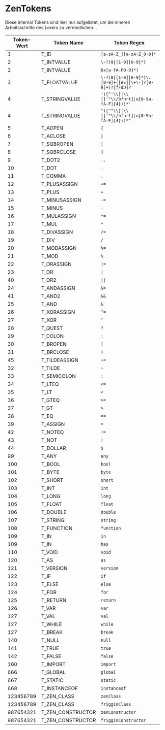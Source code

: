 # ZenTokens

Diese internal Tokens sind hier nur aufgelistet, um die inneren Arbeitsschritte des Lexers zu verdeutlichen...


| Token-Wert | Token Name          | Token Regex                                                   |
| ---------- | ------------------- | ------------------------------------------------------------- |
| 1          | T_ID                | `[a-zA-Z_][a-zA-Z_0-9]*`                                      |
| 2          | T_INTVALUE          | `\-?(0\|[1-9][0-9]*)`                                       |
| 2          | T_INTVALUE          | `0x[a-fA-F0-9]*)`                                             |
| 3          | T_FLOATVALUE        | `\-?(0\|[1-9][0-9]*)\.[0-9]+([eE][\+\-]?[0-9]+)?[fFdD]?` |
| 4          | T_STRINGVALUE       | `'([^'\\]\|\\(['"\\/bfnrt]\|u[0-9a-fA-F]{4}))*'`      |
| 4          | T_STRINGVALUE       | `"([^"\\]\|\\(['"\\/bfnrt]\|u[0-9a-fA-F]{4}))*"`      |
| 5          | T_AOPEN             | `{`                                                           |
| 6          | T_ACLOSE            | `}`                                                           |
| 7          | T_SQBROPEN          | `[`                                                           |
| 8          | T_SQBRCLOSE         | `]`                                                           |
| 9          | T_DOT2              | `..`                                                          |
| 10         | T_DOT               | `.`                                                           |
| 11         | T_COMMA             | `,`                                                           |
| 12         | T_PLUSASSIGN        | `+=`                                                          |
| 13         | T_PLUS              | `+`                                                           |
| 14         | T_MINUSASSIGN       | `-=`                                                          |
| 15         | T_MINUS             | `-`                                                           |
| 16         | T_MULASSIGN         | `*=`                                                          |
| 17         | T_MUL               | `*`                                                           |
| 18         | T_DIVASSIGN         | `/=`                                                          |
| 19         | T_DIV               | `/`                                                           |
| 20         | T_MODASSIGN         | `%=`                                                          |
| 21         | T_MOD               | `%`                                                           |
| 22         | T_ORASSIGN          | `\|=`                                                        |
| 23         | T_OR                | `\|`                                                         |
| 40         | T_OR2               | `\|\|`                                                      |
| 24         | T_ANDASSIGN         | `&=`                                                      |
| 41         | T_AND2              | `&&`                                                  |
| 25         | T_AND               | `&`                                                       |
| 26         | T_XORASSIGN         | `^=`                                                          |
| 27         | T_XOR               | `^`                                                           |
| 28         | T_QUEST             | `?`                                                           |
| 29         | T_COLON             | `:`                                                           |
| 30         | T_BROPEN            | `(`                                                           |
| 31         | T_BRCLOSE           | `)`                                                           |
| 45         | T_TILDEASSIGN       | `~=`                                                          |
| 32         | T_TILDE             | `~`                                                           |
| 33         | T_SEMICOLON         | `;`                                                           |
| 34         | T_LTEQ              | `<=`                                                       |
| 35         | T_LT                | `<`                                                        |
| 36         | T_GTEQ              | `>=`                                                       |
| 37         | T_GT                | `>`                                                        |
| 38         | T_EQ                | `==`                                                          |
| 39         | T_ASSIGN            | `=`                                                           |
| 42         | T_NOTEQ             | `!=`                                                          |
| 43         | T_NOT               | `!`                                                           |
| 44         | T_DOLLAR            | `$`                                                           |
| 99         | T_ANY               | `any`                                                         |
| 100        | T_BOOL              | `bool`                                                        |
| 101        | T_BYTE              | `byte`                                                        |
| 102        | T_SHORT             | `short`                                                       |
| 103        | T_INT               | `int`                                                         |
| 104        | T_LONG              | `long`                                                        |
| 105        | T_FLOAT             | `float`                                                       |
| 106        | T_DOUBLE            | `double`                                                      |
| 107        | T_STRING            | `string`                                                      |
| 108        | T_FUNCTION          | `function`                                                    |
| 109        | T_IN                | `in`                                                          |
| 109        | T_IN                | `has`                                                         |
| 110        | T_VOID              | `void`                                                        |
| 120        | T_AS                | `as`                                                          |
| 121        | T_VERSION           | `version`                                                     |
| 122        | T_IF                | `if`                                                          |
| 123        | T_ELSE              | `else`                                                        |
| 124        | T_FOR               | `for`                                                         |
| 125        | T_RETURN            | `return`                                                      |
| 126        | T_VAR               | `var`                                                         |
| 127        | T_VAL               | `val`                                                         |
| 127        | T_WHILE             | `while`                                                       |
| 127        | T_BREAK             | `break`                                                       |
| 140        | T_NULL              | `null`                                                        |
| 141        | T_TRUE              | `true`                                                        |
| 142        | T_FALSE             | `false`                                                       |
| 160        | T_IMPORT            | `import`                                                      |
| 666        | T_GLOBAL            | `global`                                                      |
| 667        | T_STATIC            | `static`                                                      |
| 668        | T_INSTANCEOF        | `instanceof`                                                  |
| 123456789  | T_ZEN_CLASS       | `zenClass`                                                    |
| 123456789  | T_ZEN_CLASS       | `frigginClass`                                                |
| 987654321  | T_ZEN_CONSTRUCTOR | `zenConstructor`                                              |
| 987654321  | T_ZEN_CONSTRUCTOR | `frigginConstructor`                                          |
